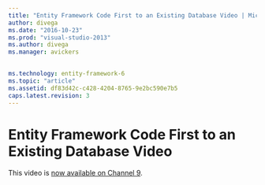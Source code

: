 ```yaml
---
title: "Entity Framework Code First to an Existing Database Video | Microsoft Docs"
author: divega
ms.date: "2016-10-23"
ms.prod: "visual-studio-2013"
ms.author: divega
ms.manager: avickers
 

ms.technology: entity-framework-6
ms.topic: "article"
ms.assetid: df83d42c-c428-4204-8765-9e2bc590e7b5
caps.latest.revision: 3
---
```

# Entity Framework Code First to an Existing Database Video
This video is [now available on Channel 9](http://channel9.msdn.com/blogs/ef/code-first-to-existing-database-ef6-1-onwards-).